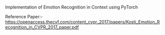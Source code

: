 Implementation of Emotion Recognition in Context using PyTorch

Reference Paper:- https://openaccess.thecvf.com/content_cvpr_2017/papers/Kosti_Emotion_Recognition_in_CVPR_2017_paper.pdf
